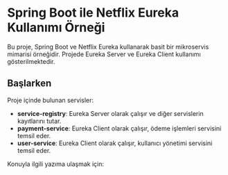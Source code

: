 # Spring Boot ile Netflix Eureka Kullanımı Örneği

Bu proje, Spring Boot ve Netflix Eureka kullanarak basit bir mikroservis mimarisi örneğidir. Projede Eureka Server ve Eureka Client kullanımı gösterilmektedir.

## Başlarken

Proje içinde bulunan servisler:
- **service-registry**: Eureka Server olarak çalışır ve diğer servislerin kayıtlarını tutar.
- **payment-service**: Eureka Client olarak çalışır, ödeme işlemleri servisini temsil eder.
- **user-service**: Eureka Client olarak çalışır, kullanıcı yönetimi servisini temsil eder.


Konuyla ilgili yazıma ulaşmak için: 